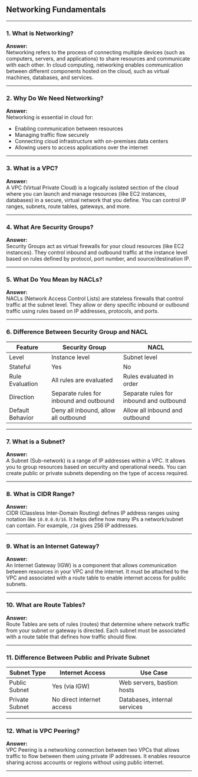 ## Networking Fundamentals

---

### 1. What is Networking?  
**Answer:**  
Networking refers to the process of connecting multiple devices (such as computers, servers, and applications) to share resources and communicate with each other. In cloud computing, networking enables communication between different components hosted on the cloud, such as virtual machines, databases, and services.

---

### 2. Why Do We Need Networking?  
**Answer:**  
Networking is essential in cloud for:
- Enabling communication between resources  
- Managing traffic flow securely  
- Connecting cloud infrastructure with on-premises data centers  
- Allowing users to access applications over the internet

---

### 3. What is a VPC?  
**Answer:**  
A VPC (Virtual Private Cloud) is a logically isolated section of the cloud where you can launch and manage resources (like EC2 instances, databases) in a secure, virtual network that you define. You can control IP ranges, subnets, route tables, gateways, and more.

---

### 4. What Are Security Groups?  
**Answer:**  
Security Groups act as virtual firewalls for your cloud resources (like EC2 instances). They control inbound and outbound traffic at the instance level based on rules defined by protocol, port number, and source/destination IP.

---

### 5. What Do You Mean by NACLs?  
**Answer:**  
NACLs (Network Access Control Lists) are stateless firewalls that control traffic at the subnet level. They allow or deny specific inbound or outbound traffic using rules based on IP addresses, protocols, and ports.

---

### 6. Difference Between Security Group and NACL  

| Feature             | Security Group     | NACL                  |
|---------------------|--------------------|------------------------|
| Level               | Instance level      | Subnet level           |
| Stateful            | Yes                | No                     |
| Rule Evaluation     | All rules are evaluated | Rules evaluated in order |
| Direction           | Separate rules for inbound and outbound | Separate rules for inbound and outbound |
| Default Behavior    | Deny all inbound, allow all outbound | Allow all inbound and outbound |

---

### 7. What is a Subnet?  
**Answer:**  
A Subnet (Sub-network) is a range of IP addresses within a VPC. It allows you to group resources based on security and operational needs. You can create public or private subnets depending on the type of access required.

---

### 8. What is CIDR Range?  
**Answer:**  
CIDR (Classless Inter-Domain Routing) defines IP address ranges using notation like `10.0.0.0/16`. It helps define how many IPs a network/subnet can contain. For example, `/24` gives 256 IP addresses.

---

### 9. What is an Internet Gateway?  
**Answer:**  
An Internet Gateway (IGW) is a component that allows communication between resources in your VPC and the internet. It must be attached to the VPC and associated with a route table to enable internet access for public subnets.

---

### 10. What are Route Tables?  
**Answer:**  
Route Tables are sets of rules (routes) that determine where network traffic from your subnet or gateway is directed. Each subnet must be associated with a route table that defines how traffic should flow.

---

### 11. Difference Between Public and Private Subnet  

| Subnet Type   | Internet Access        | Use Case                    |
|---------------|------------------------|-----------------------------|
| Public Subnet | Yes (via IGW)          | Web servers, bastion hosts |
| Private Subnet| No direct internet access | Databases, internal services |

---

### 12. What is VPC Peering?  
**Answer:**  
VPC Peering is a networking connection between two VPCs that allows traffic to flow between them using private IP addresses. It enables resource sharing across accounts or regions without using public internet.

---
